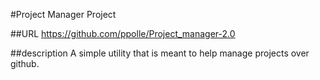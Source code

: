 #Project Manager Project

##URL
https://github.com/ppolle/Project_manager-2.0

##description
A simple utility that is meant to help manage projects over github.